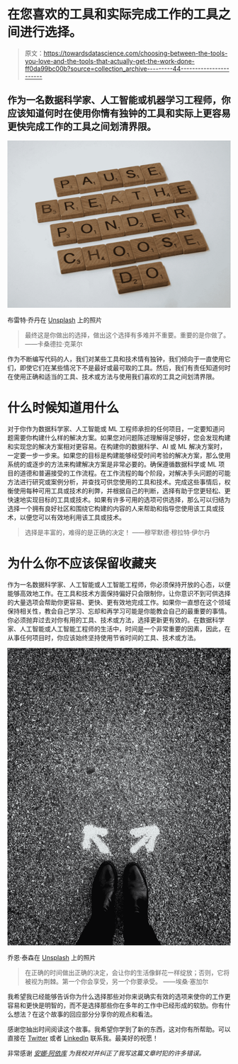 # 在您喜欢的工具和实际完成工作的工具之间进行选择。

> 原文：<https://towardsdatascience.com/choosing-between-the-tools-you-love-and-the-tools-that-actually-get-the-work-done-ff0da99bc00b?source=collection_archive---------44----------------------->

## 作为一名数据科学家、人工智能或机器学习工程师，你应该知道何时在使用你情有独钟的工具和实际上更容易更快完成工作的工具之间划清界限。

![](img/acfb97a435c4291d162c64bb2fea17a6.png)

布雷特·乔丹在 [Unsplash](https://unsplash.com?utm_source=medium&utm_medium=referral) 上的照片

> 最终这是你做出的选择，做出这个选择有多难并不重要。重要的是你做了。
> ――卡桑德拉·克莱尔

作为不断编写代码的人，我们对某些工具和技术情有独钟，我们倾向于一直使用它们，即使它们在某些情况下不是最好或最可取的工具。然后，我们有责任知道何时在使用正确和适当的工具、技术或方法与使用我们喜欢的工具之间划清界限。

# 什么时候知道用什么

对于你作为数据科学家、人工智能或 ML 工程师承担的任何项目，一定要知道问题需要你构建什么样的解决方案。如果您对问题陈述理解得足够好，您会发现构建和实现您的解决方案相对更容易。在构建你的数据科学、AI 或 ML 解决方案时，一定要一步一步来。如果您的目标是构建能够经受时间考验的解决方案，那么使用系统的或逐步的方法来构建解决方案是非常必要的。确保遵循数据科学或 ML 项目的道德和普遍接受的工作流程。在工作流程的每个阶段，对解决手头问题的可能方法进行研究或案例分析，并查找可供您使用的工具和技术。完成这些事情后，权衡使用每种可用工具或技术的利弊，并根据自己的判断，选择有助于您更轻松、更快速地实现目标的工具或技术。如果有许多可用的选项可供选择，那么可以归结为选择一个拥有良好社区和围绕它构建的内容的人来帮助和指导您使用该工具或技术，以便您可以有效地利用该工具或技术。

> 选择是丰富的，难得的是正确的决定！
> ――穆罕默德·穆拉特·伊尔丹

# 为什么你不应该保留收藏夹

作为一名数据科学家、人工智能或人工智能工程师，你必须保持开放的心态，以便能够高效地工作。在工具和技术方面保持偏好只会限制你，让你意识不到可供选择的大量选项会帮助你更容易、更快、更有效地完成工作。如果你一直想在这个领域保持相关性，教会自己学习、忘却和再学习可能是你能教会自己的最重要的事情。你必须抛弃过去对你有用的工具、技术或方法，选择更新更有效的。在数据科学家、人工智能或人工智能工程师的生活中，时间是一个非常重要的因素，因此，在从事任何项目时，你应该始终坚持使用节省时间的工具、技术或方法。

![](img/ed0b7baf3f024213a701fd8f0116ae33.png)

乔恩·泰森在 [Unsplash](https://unsplash.com?utm_source=medium&utm_medium=referral) 上的照片

> 在正确的时间做出正确的决定，会让你的生活像鲜花一样绽放；否则，它将被视为荆棘。第一个你会享受，另一个你要承受。
> ――埃桑·塞加尔

我希望我已经能够告诉你为什么选择那些对你来说确实有效的选项来使你的工作更容易和更快是明智的，而不是选择那些你在多年的工作中已经形成的软肋。你有什么想法？在这个故事的回应部分分享你的观点和看法。

感谢您抽出时间阅读这个故事。我希望你学到了新的东西，这对你有所帮助。可以直接在 [Twitter](https://twitter.com/buabaj_) 或者 [LinkedIn](https://www.linkedin.com/in/jerry-buaba-768351172/) 联系我。最美好的祝愿！

非常感谢 [*安娜·阿依库*](mailto:ayikuanna44@gmail.com) *为我校对并纠正了我写这篇文章时犯的许多错误。*